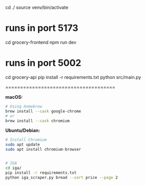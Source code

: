 cd ./
source venv/bin/activate

# runs in port 5173
cd grocery-frontend 
npm run dev



# runs in port 5002
cd grocery-api 
pip install -r requirements.txt
python src/main.py

=====================================

**macOS:**
```bash
# Using Homebrew
brew install --cask google-chrome
# or
brew install --cask chromium
```

**Ubuntu/Debian:**
```bash
# Install Chromium
sudo apt update
sudo apt install chromium-browser


# IGA
cd iga/
pip install -r requirements.txt
python iga_scraper.py bread --sort price --page 2
